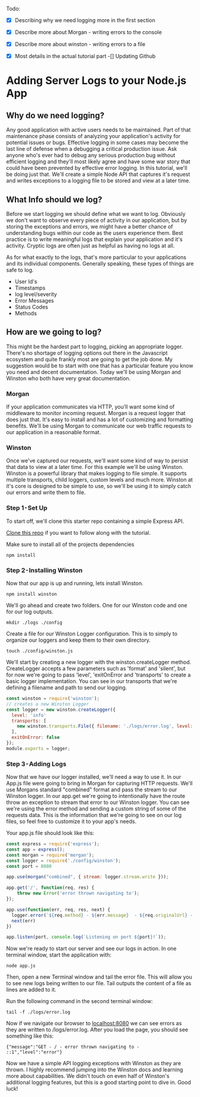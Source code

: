 Todo: 
-[x] Describing why we need logging more in the first section
-[x] Describe more about Morgan - writing errors to the console
-[x] Describe more about winston - writing errors to a file 
-[x] Most details in the actual tutorial part 
-[] Updating Github


# Adding Server Logs to your Node.js App

## Why do we need logging?

Any good application with active users needs to be maintained. Part of that maintenance phase consists of analyzing your application's activity for potential issues or bugs. Effective logging in some cases may become the last line of defense when a debugging a critical production issue. Ask anyone who's ever had to debug any serious production bug without efficient logging and they'll most likely agree and have some war story that could have been prevented by effective error logging. In this tutorial, we'll be doing just that. We'll create a simple Node API that captures it's request and writes exceptions to a logging file to be stored and view at a later time. 


## What Info should we log?

Before we start logging we should define what we want to log. Obviously we don't want to observe every piece of activity in our application, but by storing the exceptions and errors, we might have a better chance of understanding bugs within our code as the users experience them. Best practice is to write meaningful logs that explain your application and it's activity. Cryptic logs are often just as helpful as having no logs at all.

As for what exactly to the logs, that's more particular to your applications and its individual components. Generally speaking, these types of things are safe to log.

- User Id's
- Timestamps
- log level/severity
- Error Messages 
- Status Codes 
- Methods


## How are we going to log?

This might be the hardest part to logging, picking an appropriate logger. There's no shortage of logging options out there in the Javascript ecosystem and quite frankly most are going to get the job done. My suggestion would be to start with one that has a particular feature you know you need and decent documentation. Today we'll be using Morgan and Winston who both have very great documentation.    

### Morgan 
If your application communicates via HTTP, you'll want some kind of middleware to monitor incoming request. Morgan is a request logger that does just that. It's easy to install and has a lot of customizing and formatting benefits. We'll be using Morgan to communicate our web traffic requests to our application in a reasonable format.

### Winston
Once we've captured our requests, we'll want some kind of way to persist that data to view at a later time. For this example we'll be using Winston. Winston is a powerful library that makes logging to file simple. It supports multiple transports, child loggers, custom levels and much more. Winston at it's core is designed to be simple to use, so we'll be using it to simply catch our errors and write them to file. 



### Step 1 - Set Up

To start off, we'll clone this starter repo containing a simple Express API.

[Clone this repo](https://github.com/lukepate/logger-) if you want to follow along with the tutorial.

Make sure to install all of the projects dependencies

```shell
npm install 
```


### Step 2 - Installing Winston

Now that our app is up and running, lets install Winston. 

```shell
npm install winston
```

We'll go ahead and create two folders. One for our Winston code and one for our log outputs.

```shell
mkdir ./logs ./config 
```

Create a file for our Winston Logger configuration. This is to simply to organize our loggers and keep them to their own directory. 

```shell
touch ./config/winston.js
```

We'll start by creating a new logger with the winston.createLogger method. CreateLogger accepts a few parameters such as 'format' and 'silent', but for now we're going to pass 'level', 'exitOnError and 'transports' to create a basic logger implementation. You can see in our transports that we're defining a filename and path to send our logging. 

```javascript
const winston = require('winston');
// creates a new Winston Logger
const logger = new winston.createLogger({
  level: 'info' 
  transports: [
    new winston.transports.File({ filename: './logs/error.log', level: 'error' }),
  ],
  exitOnError: false
});
module.exports = logger;
```


### Step 3 - Adding Logs

Now that we have our logger installed, we'll need a way to use it. In our App.js file were going to bring in Morgan
for capturing HTTP requests. We'll use Morgans standard "combined" format and pass the stream to our Winston logger. 
In our app.get we're going to intentionally have the route throw an exception to stream that error to our Winston logger. You can see we're using the error method and sending a custom string of some of the requests data. This is the information that we're going to see on our log files, so feel free to customize it to your app's needs.   


Your app.js file should look like this:
```javascript
const express = require('express');
const app = express();
const morgan = require('morgan');
const logger = require('./config/winston');
const port = 8080

app.use(morgan("combined", { stream: logger.stream.write }));

app.get('/', function(req, res) {
    throw new Error('error thrown navigating to');
});

app.use(function(err, req, res, next) {
  logger.error(`${req.method} - ${err.message}  - ${req.originalUrl} - ${req.ip}`);
  next(err)
})  

app.listen(port, console.log(`Listening on port ${port}!`));
```

Now we're ready to start our server and see our logs in action. In one terminal window, start the application with:

```shell
node app.js 
```

Then, open a new Terminal window and tail the error file. This will allow you to see new logs being written to our file. Tail outputs the content of a file as lines are added to it.

Run the following command in the second terminal window:

```shell
tail -f ./logs/error.log
```

Now if we navigate our browser to [localhost:8080](http://localhost:8080) we can see errors as they are written to /logs/error.log. After you load the page, you should see something like this:

```
{"message":"GET - / - error thrown navigating to - ::1","level":"error"}
```

Now we have a simple API logging exceptions with Winston as they are thrown. I highly recommend jumping into the Winston docs and learning more about capabilities. We didn't touch on even half of Winston's additional logging features, but this is a good starting point to dive in. Good luck!  